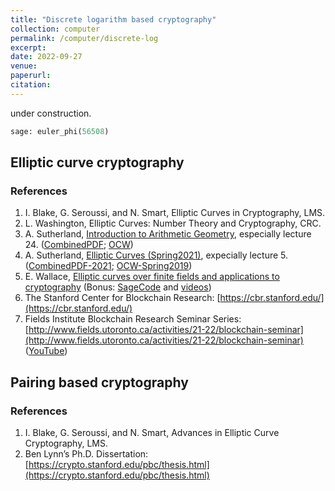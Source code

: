 ```yaml
---
title: "Discrete logarithm based cryptography"
collection: computer
permalink: /computer/discrete-log
excerpt:
date: 2022-09-27
venue: 
paperurl: 
citation: 
---
```

 
 under construction.
 
 `````python
 sage: euler_phi(56508)
 `````

## Elliptic curve cryptography

### References
1. I. Blake, G. Seroussi, and N. Smart, Elliptic Curves in Cryptography, LMS.
2. L. Washington, Elliptic Curves: Number Theory and Cryptography, CRC.
3. A. Sutherland, [Introduction to Arithmetic Geometry](https://math.mit.edu/classes/18.782/lectures.html), especially lecture 24. ([CombinedPDF](https://gkorpal.github.io/files/drew-ag-2013.pdf); [OCW](https://ocw.mit.edu/courses/mathematics/18-782-introduction-to-arithmetic-geometry-fall-2013/lecture-notes/))
4. A. Sutherland, [Elliptic Curves (Spring2021)](https://math.mit.edu/classes/18.783/2021/lectures.html), expecially lecture 5. ([CombinedPDF-2021](https://gkorpal.github.io/files/drew-ec-2021.pdf); [OCW-Spring2019](https://ocw.mit.edu/courses/mathematics/18-783-elliptic-curves-spring-2019/syllabus/))
5. E. Wallace, [Elliptic curves over finite fields and applications to cryptography](https://ctnt-summer.math.uconn.edu/wp-content/uploads/sites/1632/2018/05/2018CTNT-WallaceNotes.pdf) (Bonus: [SageCode](https://ctnt-summer.math.uconn.edu/wp-content/uploads/sites/1632/2018/05/erik_sagecode.zip) and [videos](https://www.youtube.com/playlist?list=PLJUSzeW191QylsLXla4uaR9KOcNlcJIes))
6. The Stanford Center for Blockchain Research: [https://cbr.stanford.edu/](https://cbr.stanford.edu/)
7. Fields Institute Blockchain Research Seminar Series: [http://www.fields.utoronto.ca/activities/21-22/blockchain-seminar](http://www.fields.utoronto.ca/activities/21-22/blockchain-seminar) ([YouTube](https://www.youtube.com/playlist?list=PLArBKNfJxuunXQp2_KAEpne1SmraEOjo-))

## Pairing based cryptography

### References
1. I. Blake, G. Seroussi, and N. Smart, Advances in Elliptic Curve Cryptography, LMS.
2. Ben Lynn’s Ph.D. Dissertation: [https://crypto.stanford.edu/pbc/thesis.html](https://crypto.stanford.edu/pbc/thesis.html)

